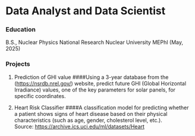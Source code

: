 # Data Analyst and Data Scientist

### Education 
B.S., Nuclear Physics   National Research Nuclear University MEPhI (May, 2025)

### Projects
1. Prediction of GHI value
####Using a 3-year database from the (https://nsrdb.nrel.gov/) website, predict future GHI (Global Horizontal Irradiance) values, one of the key parameters for solar panels, for specific coordinates.

3. Heart Risk Classifier
####A classification model for predicting whether a patient shows signs of heart disease based on their physical characteristics (such as age, gender, cholesterol level, etc.).               
                                                                                                                                                                                           Source: https://archive.ics.uci.edu/ml/datasets/Heart
